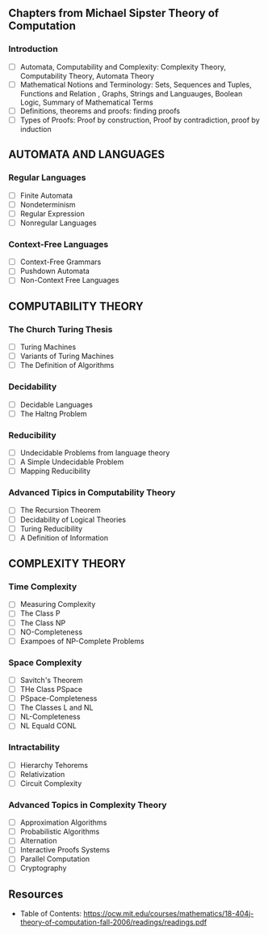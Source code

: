 ## Chapters from Michael Sipster Theory of Computation

### Introduction

- [ ] Automata, Computability and Complexity: Complexity Theory,
      Computability Theory, Automata Theory
- [ ] Mathematical Notions and Terminology: Sets, Sequences and Tuples,
      Functions and Relation , Graphs, Strings and Languauges, Boolean
      Logic, Summary of Mathematical Terms
- [ ] Definitions, theorems and proofs: finding proofs
- [ ] Types of Proofs: Proof by construction, Proof by contradiction,
      proof by induction

## AUTOMATA AND LANGUAGES

### Regular Languages

- [ ] Finite Automata
- [ ] Nondeterminism
- [ ] Regular Expression
- [ ] Nonregular Languages

### Context-Free Languages

- [ ] Context-Free Grammars
- [ ] Pushdown Automata
- [ ] Non-Context Free Languages

## COMPUTABILITY THEORY

### The Church Turing Thesis

- [ ] Turing Machines
- [ ] Variants of Turing Machines
- [ ] The Definition of Algorithms

### Decidability

- [ ] Decidable Languages
- [ ] The Haltng Problem

### Reducibility

- [ ] Undecidable Problems from language theory
- [ ] A Simple Undecidable Problem
- [ ] Mapping Reducibility

### Advanced Tipics in Computability Theory

- [ ] The Recursion Theorem
- [ ] Decidability of Logical Theories
- [ ] Turing Reducibility
- [ ] A Definition of Information

## COMPLEXITY THEORY

### Time Complexity

- [ ] Measuring Complexity
- [ ] The Class P
- [ ] The Class NP
- [ ] NO-Completeness
- [ ] Exampoes of NP-Complete Problems

### Space Complexity

- [ ] Savitch's Theorem
- [ ] THe Class PSpace
- [ ] PSpace-Completeness
- [ ] The Classes L and NL
- [ ] NL-Completeness
- [ ] NL Equald CONL

### Intractability

- [ ] Hierarchy Tehorems
- [ ] Relativization
- [ ] Circuit Complexity

### Advanced Topics in Complexity Theory

- [ ] Approximation Algorithms
- [ ] Probabilistic Algorithms
- [ ] Alternation
- [ ] Interactive Proofs Systems
- [ ] Parallel Computation
- [ ] Cryptography

## Resources

- Table of Contents: https://ocw.mit.edu/courses/mathematics/18-404j-theory-of-computation-fall-2006/readings/readings.pdf
